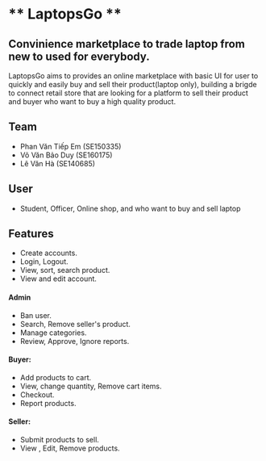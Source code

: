 # ** LaptopsGo **

## Convinience marketplace to trade laptop from new to used for everybody.

LaptopsGo aims to provides an online marketplace with basic UI for user to quickly and easily buy and sell their product(laptop only), building a brigde to connect retail store that are looking for a platform to sell their product and buyer who want to buy a high quality product.

## Team

-   Phan Văn Tiếp Em (SE150335)
-   Võ Văn Bảo Duy (SE160175)
-   Lê Văn Hà (SE140685)

## User

-   Student, Officer, Online shop, and who want to buy and sell laptop

## Features

-   Create accounts.
-   Login, Logout.
-   View, sort, search product.
-   View and edit account.

#### Admin

-   Ban user.
-   Search, Remove seller's product.
-   Manage categories.
-   Review, Approve, Ignore reports.

#### Buyer:

-   Add products to cart.
-   View, change quantity, Remove cart items.
-   Checkout.
-   Report products.

#### Seller:

-   Submit products to sell.
-   View , Edit, Remove products.
